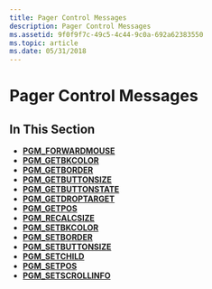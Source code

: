 ```yaml
---
title: Pager Control Messages
description: Pager Control Messages
ms.assetid: 9f0f9f7c-49c5-4c44-9c0a-692a62383550
ms.topic: article
ms.date: 05/31/2018
---
```


# Pager Control Messages

## In This Section

-   [**PGM\_FORWARDMOUSE**](pgm-forwardmouse.md)
-   [**PGM\_GETBKCOLOR**](pgm-getbkcolor.md)
-   [**PGM\_GETBORDER**](pgm-getborder.md)
-   [**PGM\_GETBUTTONSIZE**](pgm-getbuttonsize.md)
-   [**PGM\_GETBUTTONSTATE**](pgm-getbuttonstate.md)
-   [**PGM\_GETDROPTARGET**](pgm-getdroptarget.md)
-   [**PGM\_GETPOS**](pgm-getpos.md)
-   [**PGM\_RECALCSIZE**](pgm-recalcsize.md)
-   [**PGM\_SETBKCOLOR**](pgm-setbkcolor.md)
-   [**PGM\_SETBORDER**](pgm-setborder.md)
-   [**PGM\_SETBUTTONSIZE**](pgm-setbuttonsize.md)
-   [**PGM\_SETCHILD**](pgm-setchild.md)
-   [**PGM\_SETPOS**](pgm-setpos.md)
-   [**PGM\_SETSCROLLINFO**](pgm-setscrollinfo.md)

 

 




